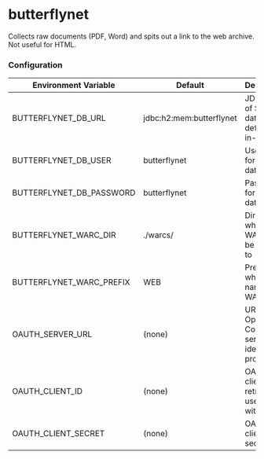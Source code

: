 # butterflynet

Collects raw documents (PDF, Word) and spits out a link to the web archive. Not useful for HTML.

### Configuration

Environment Variable|Default|Description
--------------------|-------|------------
BUTTERFLYNET_DB_URL |jdbc:h2:mem:butterflynet|JDBC URL of SQL database, default is in-memory
BUTTERFLYNET_DB_USER|butterflynet|Username for database
BUTTERFLYNET_DB_PASSWORD|butterflynet|Password for database
BUTTERFLYNET_WARC_DIR|./warcs/|Directory which WARCs will be written to
BUTTERFLYNET_WARC_PREFIX|WEB|Prefix used when naming WARC files
OAUTH_SERVER_URL|(none)|URL of the OpenID Connect server identity provider
OAUTH_CLIENT_ID|(none)|OAuth client id to retrieve user profile with
OAUTH_CLIENT_SECRET|(none)|OAuth client secret
